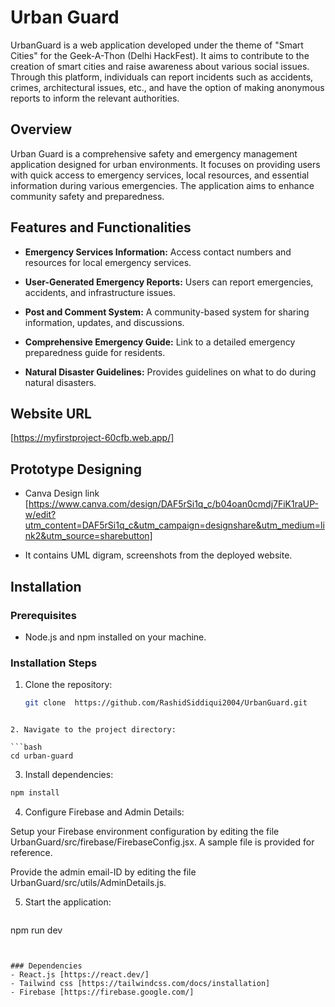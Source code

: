 # Urban Guard
UrbanGuard is a web application developed under the theme of "Smart Cities" for the Geek-A-Thon (Delhi HackFest). It aims to contribute to the creation of smart cities and raise awareness about various social issues. Through this platform, individuals can report incidents such as accidents, crimes, architectural issues, etc., and have the option of making anonymous reports to inform the relevant authorities.

## Overview

Urban Guard is a comprehensive safety and emergency management application designed for urban environments. It focuses on providing users with quick access to emergency services, local resources, and essential information during various emergencies. The application aims to enhance community safety and preparedness.

## Features and Functionalities

- **Emergency Services Information:** Access contact numbers and resources for local emergency services.

- **User-Generated Emergency Reports:** Users can report emergencies, accidents, and infrastructure issues.
  
- **Post and Comment System:** A community-based system for sharing information, updates, and discussions.
  
- **Comprehensive Emergency Guide:** Link to a detailed emergency preparedness guide for residents.
    
- **Natural Disaster Guidelines:** Provides guidelines on what to do during natural disasters.
  
## Website URL 

[https://myfirstproject-60cfb.web.app/]

## Prototype Designing 

- Canva Design link [https://www.canva.com/design/DAF5rSi1q_c/b04oan0cmdj7FiK1raUP-w/edit?utm_content=DAF5rSi1q_c&utm_campaign=designshare&utm_medium=link2&utm_source=sharebutton]

- It contains UML digram, screenshots from the deployed website.

## Installation

### Prerequisites

- Node.js and npm installed on your machine.

### Installation Steps

1. Clone the repository:

   ```bash
   git clone  https://github.com/RashidSiddiqui2004/UrbanGuard.git
  ```

2. Navigate to the project directory:

  ```bash
  cd urban-guard
  ```

3. Install dependencies:

 ```bash
 npm install
```

4. Configure Firebase and Admin Details:

Setup your Firebase environment configuration by editing the file UrbanGuard/src/firebase/FirebaseConfig.jsx. A sample file is provided for reference.

Provide the admin email-ID by editing the file UrbanGuard/src/utils/AdminDetails.js.

5. Start the application:

   ```bash
  npm run dev
  ```


### Dependencies
- React.js [https://react.dev/]
- Tailwind css [https://tailwindcss.com/docs/installation]
- Firebase [https://firebase.google.com/]

